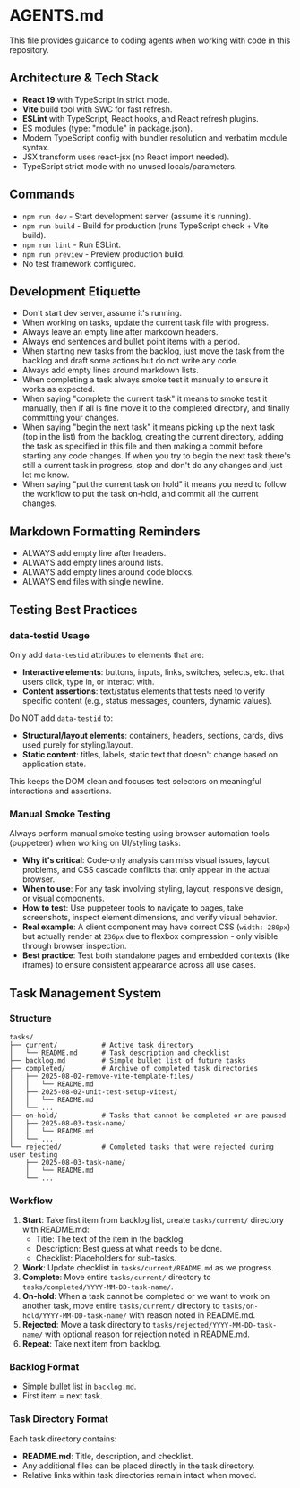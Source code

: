 # AGENTS.md

This file provides guidance to coding agents when working with code in this repository.

## Architecture & Tech Stack

- **React 19** with TypeScript in strict mode.
- **Vite** build tool with SWC for fast refresh.
- **ESLint** with TypeScript, React hooks, and React refresh plugins.
- ES modules (type: "module" in package.json).
- Modern TypeScript config with bundler resolution and verbatim module syntax.
- JSX transform uses react-jsx (no React import needed).
- TypeScript strict mode with no unused locals/parameters.

## Commands

- `npm run dev` - Start development server (assume it's running).
- `npm run build` - Build for production (runs TypeScript check + Vite build).
- `npm run lint` - Run ESLint.
- `npm run preview` - Preview production build.
- No test framework configured.

## Development Etiquette

- Don't start dev server, assume it's running.
- When working on tasks, update the current task file with progress.
- Always leave an empty line after markdown headers.
- Always end sentences and bullet point items with a period.
- When starting new tasks from the backlog, just move the task from the backlog and draft some actions but do not write any code.
- Always add empty lines around markdown lists.
- When completing a task always smoke test it manually to ensure it works as expected.
- When saying "complete the current task" it means to smoke test it manually, then if all is fine move it to the completed directory, and finally committing your changes.
- When saying "begin the next task" it means picking up the next task (top in the list) from the backlog, creating the current directory, adding the task as specified in this file and then making a commit before starting any code changes. If when you try to begin the next task there's still a current task in progress, stop and don't do any changes and just let me know.
- When saying "put the current task on hold" it means you need to follow the workflow to put the task on-hold, and commit all the current changes.

## Markdown Formatting Reminders

- ALWAYS add empty line after headers.
- ALWAYS add empty lines around lists.
- ALWAYS add empty lines around code blocks.
- ALWAYS end files with single newline.

## Testing Best Practices

### data-testid Usage

Only add `data-testid` attributes to elements that are:

- **Interactive elements**: buttons, inputs, links, switches, selects, etc. that users click, type in, or interact with.
- **Content assertions**: text/status elements that tests need to verify specific content (e.g., status messages, counters, dynamic values).

Do NOT add `data-testid` to:

- **Structural/layout elements**: containers, headers, sections, cards, divs used purely for styling/layout.
- **Static content**: titles, labels, static text that doesn't change based on application state.

This keeps the DOM clean and focuses test selectors on meaningful interactions and assertions.

### Manual Smoke Testing

Always perform manual smoke testing using browser automation tools (puppeteer) when working on UI/styling tasks:

- **Why it's critical**: Code-only analysis can miss visual issues, layout problems, and CSS cascade conflicts that only appear in the actual browser.
- **When to use**: For any task involving styling, layout, responsive design, or visual components.
- **How to test**: Use puppeteer tools to navigate to pages, take screenshots, inspect element dimensions, and verify visual behavior.
- **Real example**: A client component may have correct CSS (`width: 280px`) but actually render at `236px` due to flexbox compression - only visible through browser inspection.
- **Best practice**: Test both standalone pages and embedded contexts (like iframes) to ensure consistent appearance across all use cases.

## Task Management System

### Structure

```text
tasks/
├── current/           # Active task directory
│   └── README.md      # Task description and checklist
├── backlog.md         # Simple bullet list of future tasks
├── completed/         # Archive of completed task directories
│   ├── 2025-08-02-remove-vite-template-files/
│   │   └── README.md
│   ├── 2025-08-02-unit-test-setup-vitest/
│   │   └── README.md
│   └── ...
├── on-hold/           # Tasks that cannot be completed or are paused
│   ├── 2025-08-03-task-name/
│   │   └── README.md
│   └── ...
└── rejected/          # Completed tasks that were rejected during user testing
    ├── 2025-08-03-task-name/
    │   └── README.md
    └── ...
```

### Workflow

1. **Start**: Take first item from backlog list, create `tasks/current/` directory with README.md:
   - Title: The text of the item in the backlog.
   - Description: Best guess at what needs to be done.
   - Checklist: Placeholders for sub-tasks.
2. **Work**: Update checklist in `tasks/current/README.md` as we progress.
3. **Complete**: Move entire `tasks/current/` directory to `tasks/completed/YYYY-MM-DD-task-name/`.
4. **On-hold**: When a task cannot be completed or we want to work on another task, move entire `tasks/current/` directory to `tasks/on-hold/YYYY-MM-DD-task-name/` with reason noted in README.md.
5. **Rejected**: Move a task directory to `tasks/rejected/YYYY-MM-DD-task-name/` with optional reason for rejection noted in README.md.
6. **Repeat**: Take next item from backlog.

### Backlog Format

- Simple bullet list in `backlog.md`.
- First item = next task.

### Task Directory Format

Each task directory contains:

- **README.md**: Title, description, and checklist.
- Any additional files can be placed directly in the task directory.
- Relative links within task directories remain intact when moved.
